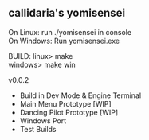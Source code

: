 <h2>callidaria's yomisensei</h2>

On Linux: run ./yomisensei in console<br>
On Windows: Run yomisensei.exe

BUILD:
linux> make<br>
windows> make win

v0.0.2
- Build in Dev Mode & Engine Terminal
- Main Menu Prototype [WIP]
- Dancing Pilot Prototype [WIP]
- Windows Port
- Test Builds
